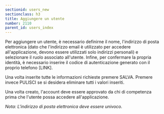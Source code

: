 ```yaml
---
sectionid: users_new
sectionclass: h3
title: Aggiungere un utente
number: 2110
parent_id: users_index
---
```

Per aggiungere un utente, è necessario definirne il nome, l'indirizzo di posta elettronica (dato che l'indirizzo email è utilizzato per accedere all'applicazione, devono essere utilizzati solo indirizzi personali) e selezionare il ruolo associato all'utente.
Infine, per confermare la propria identità, è necessario inserire il codice di autenticazione generato con il proprio telefono [LINK].

Una volta inserite tutte le informazioni richieste premere SALVA. Premere invece PULISCI se si desidera eliminare tutti i valori inseriti.

Una volta creato, l'account deve essere approvato da chi di competenza prima che l'utente possa accedere all'applicazione.

_Nota: L'indirizzo di posta elettronica deve essere univoco._
